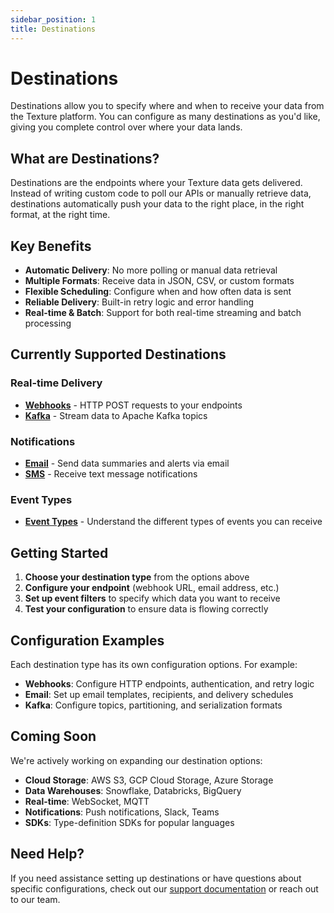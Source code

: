 ```yaml
---
sidebar_position: 1
title: Destinations
---
```


# Destinations

Destinations allow you to specify where and when to receive your data from the Texture platform. You can configure as many destinations as you'd like, giving you complete control over where your data lands.

## What are Destinations?

Destinations are the endpoints where your Texture data gets delivered. Instead of writing custom code to poll our APIs or manually retrieve data, destinations automatically push your data to the right place, in the right format, at the right time.

## Key Benefits

- **Automatic Delivery**: No more polling or manual data retrieval
- **Multiple Formats**: Receive data in JSON, CSV, or custom formats
- **Flexible Scheduling**: Configure when and how often data is sent
- **Reliable Delivery**: Built-in retry logic and error handling
- **Real-time & Batch**: Support for both real-time streaming and batch processing

## Currently Supported Destinations

### Real-time Delivery
- **[Webhooks](/platform-concepts/destinations/webhooks)** - HTTP POST requests to your endpoints
- **[Kafka](/platform-concepts/destinations/kafka)** - Stream data to Apache Kafka topics

### Notifications
- **[Email](/platform-concepts/destinations/email)** - Send data summaries and alerts via email
- **[SMS](/platform-concepts/destinations/sms)** - Receive text message notifications

### Event Types
- **[Event Types](/platform-concepts/destinations/event-types)** - Understand the different types of events you can receive

## Getting Started

1. **Choose your destination type** from the options above
2. **Configure your endpoint** (webhook URL, email address, etc.)
3. **Set up event filters** to specify which data you want to receive
4. **Test your configuration** to ensure data is flowing correctly

## Configuration Examples

Each destination type has its own configuration options. For example:

- **Webhooks**: Configure HTTP endpoints, authentication, and retry logic
- **Email**: Set up email templates, recipients, and delivery schedules
- **Kafka**: Configure topics, partitioning, and serialization formats

## Coming Soon

We're actively working on expanding our destination options:

- **Cloud Storage**: AWS S3, GCP Cloud Storage, Azure Storage
- **Data Warehouses**: Snowflake, Databricks, BigQuery
- **Real-time**: WebSocket, MQTT
- **Notifications**: Push notifications, Slack, Teams
- **SDKs**: Type-definition SDKs for popular languages

## Need Help?

If you need assistance setting up destinations or have questions about specific configurations, check out our [support documentation](/support/slack) or reach out to our team.
